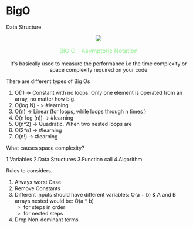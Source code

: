 # BigO
Data Structure
 <p align="center"> <a href = "https://www.geeksforgeeks.org/analysis-algorithms-big-o-analysis/"> <img src = "https://media.geeksforgeeks.org/wp-content/cdn-uploads/mypic.png"> </p> </a>

<p align="center" style="font-size:16px; color:lightgreen;"> 
BIG O - Asymptotic Notation </p>

<p align="center"> It's basically used to measure the performance i.e the time complexity or space complexity required on your code </p>
 

There are different types of Big Os 

1. O(1) -> Constant with no loops. Only one element is operated from an array, no matter how big.  
2. O(log N) - > #learning
3. O(n) -> Linear (for loops, while loops through n times ) 
4. O(n log (n)) -> #learning
5. O(n^2) -> Quadratic. When two nested loops are
6. O(2^n) -> #learning
7. O(n!) -> #learning

What causes space complexity?

1.Variables
2.Data Structures
3.Function call
4.Algorithm

Rules to considers. 

1. Always worst Case
2. Remove Constants
3. Different inputs should have different variables: O(a + b) & A and B arrays nested would be: O(a * b)
   + for steps in order
   * for nested steps
4. Drop Non-dominant terms
</p>
